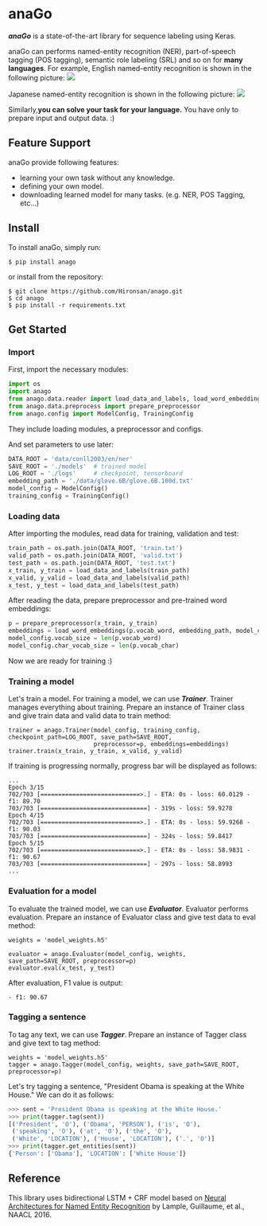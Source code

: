 # anaGo
***anaGo*** is a state-of-the-art library for sequence labeling using Keras. 

anaGo can performs named-entity recognition (NER), part-of-speech tagging (POS tagging), semantic role labeling (SRL) and so on for **many languages**. 
For example, English named-entity recognition is shown in the following picture:
<img src="https://github.com/Hironsan/anago/blob/master/docs/images/example.en.png?raw=true">

Japanese named-entity recognition is shown in the following picture:
<img src="https://github.com/Hironsan/anago/blob/master/docs/images/example.ja.png?raw=true">

Similarly,**you can solve your task for your language.**
You have only to prepare input and output data. :)

## Feature Support
anaGo provide following features:
* learning your own task without any knowledge.
* defining your own model.
* downloading learned model for many tasks. (e.g. NER, POS Tagging, etc...)


## Install
To install anaGo, simply run:

```
$ pip install anago
```

or install from the repository:

```
$ git clone https://github.com/Hironsan/anago.git
$ cd anago
$ pip install -r requirements.txt
```

## Get Started
### Import
First, import the necessary modules:
```python
import os
import anago
from anago.data.reader import load_data_and_labels, load_word_embeddings
from anago.data.preprocess import prepare_preprocessor
from anago.config import ModelConfig, TrainingConfig
```
They include loading modules, a preprocessor and configs.


And set parameters to use later:
```python
DATA_ROOT = 'data/conll2003/en/ner'
SAVE_ROOT = './models'  # trained model
LOG_ROOT = './logs'     # checkpoint, tensorboard
embedding_path = './data/glove.6B/glove.6B.100d.txt'
model_config = ModelConfig()
training_config = TrainingConfig()
```

### Loading data

After importing the modules, read data for training, validation and test:
```python
train_path = os.path.join(DATA_ROOT, 'train.txt')
valid_path = os.path.join(DATA_ROOT, 'valid.txt')
test_path = os.path.join(DATA_ROOT, 'test.txt')
x_train, y_train = load_data_and_labels(train_path)
x_valid, y_valid = load_data_and_labels(valid_path)
x_test, y_test = load_data_and_labels(test_path)
```

After reading the data, prepare preprocessor and pre-trained word embeddings:
```python
p = prepare_preprocessor(x_train, y_train)
embeddings = load_word_embeddings(p.vocab_word, embedding_path, model_config.word_embedding_size)
model_config.vocab_size = len(p.vocab_word)
model_config.char_vocab_size = len(p.vocab_char)
```

Now we are ready for training :)


### Training a model
Let's train a model. For training a model, we can use ***Trainer***. 
Trainer manages everything about training.
Prepare an instance of Trainer class and give train data and valid data to train method:
```
trainer = anago.Trainer(model_config, training_config, checkpoint_path=LOG_ROOT, save_path=SAVE_ROOT,
                        preprocessor=p, embeddings=embeddings)
trainer.train(x_train, y_train, x_valid, y_valid)
```

If training is progressing normally, progress bar will be displayed as follows:

```commandline
...
Epoch 3/15
702/703 [============================>.] - ETA: 0s - loss: 60.0129 - f1: 89.70
703/703 [==============================] - 319s - loss: 59.9278   
Epoch 4/15
702/703 [============================>.] - ETA: 0s - loss: 59.9268 - f1: 90.03
703/703 [==============================] - 324s - loss: 59.8417   
Epoch 5/15
702/703 [============================>.] - ETA: 0s - loss: 58.9831 - f1: 90.67
703/703 [==============================] - 297s - loss: 58.8993   
...
```


### Evaluation for a model
To evaluate the trained model, we can use ***Evaluator***.
Evaluator performs evaluation.
Prepare an instance of Evaluator class and give test data to eval method:

```
weights = 'model_weights.h5'

evaluator = anago.Evaluator(model_config, weights, save_path=SAVE_ROOT, preprocessor=p)
evaluator.eval(x_test, y_test)
```

After evaluation, F1 value is output:
```commandline
- f1: 90.67
```

### Tagging a sentence
To tag any text, we can use ***Tagger***.
Prepare an instance of Tagger class and give text to tag method:
```
weights = 'model_weights.h5'
tagger = anago.Tagger(model_config, weights, save_path=SAVE_ROOT, preprocessor=p)
```

Let's try tagging a sentence, "President Obama is speaking at the White House."
We can do it as follows:
```python
>>> sent = 'President Obama is speaking at the White House.'
>>> print(tagger.tag(sent))
[('President', 'O'), ('Obama', 'PERSON'), ('is', 'O'),
 ('speaking', 'O'), ('at', 'O'), ('the', 'O'),
 ('White', 'LOCATION'), ('House', 'LOCATION'), ('.', 'O')]
>>> print(tagger.get_entities(sent))
{'Person': ['Obama'], 'LOCATION': ['White House']}
```


## Reference
This library uses bidirectional LSTM + CRF model based on
[Neural Architectures for Named Entity Recognition](https://arxiv.org/abs/1603.01360)
by Lample, Guillaume, et al., NAACL 2016.